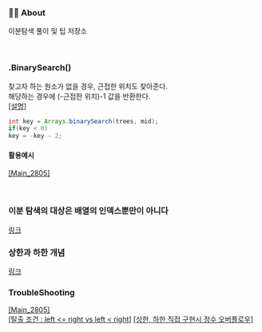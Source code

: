 ### 👨‍💻 About
이분탐색 풀이 및 팁 저장소

<br>

### .BinarySearch()
찾고자 하는 원소가 없을 경우, 근접한 위치도 찾아준다.   
해당하는 경우에 (-근접한 위치)-1 값을 반환한다.  
[[설명]](https://codingdog.tistory.com/entry/java-arrays-binarysearch-%ED%95%A8%EC%88%98%EB%A5%BC-%EC%95%8C%EC%95%84%EB%B4%85%EC%8B%9C%EB%8B%A4)  

```java
int key = Arrays.binarySearch(trees, mid);
if(key < 0)
key = -key - 2;
```
#### 활용예시
[[Main_2805]](https://github.com/AtomicLiquors/Algorithm_Practice/blob/main/binarysearch/Main_2805.java)

<br>

### 이분 탐색의 대상은 배열의 인덱스뿐만이 아니다
[링크](https://st-lab.tistory.com/269)

### 상한과 하한 개념
[링크](https://github.com/AtomicLiquors/Algorithm_Practice/blob/main/binarysearch/Lower__UpperBound.md)


### TroubleShooting
[[Main_2805]](https://github.com/AtomicLiquors/Algorithm_Practice/blob/main/binarysearch/Main_2805.java)  
[[탈출 조건 : left <= right vs left < right]](https://www.acmicpc.net/blog/view/109)
[[상한, 하한 직접 구현시 정수 오버플로우]](https://github.com/AtomicLiquors/Algorithm_Practice/blob/main/binarysearch/Lower__UpperBound.md#-troubleshooting)
